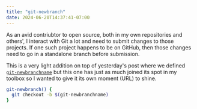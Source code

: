 ```yaml
---
title: "git-newbranch"
date: 2024-06-20T14:37:41-07:00
---
```


As an avid contriubtor to open source, both in my own repositories and others', I interact with Git a lot and need to submit changes to those projects. If one such project happens to be on GitHub, then those changes need to go in a standalone branch before submission.

This is a very light addition on top of yesterday's post where we defined [`git-newbranchname`](../git-newbranchname/) but this one has just as much joined its spot in my toolbox so I wanted to give it its own moment (URL) to shine.

```sh
git-newbranch() {
  git checkout -b $(git-newbranchname)
}
```
